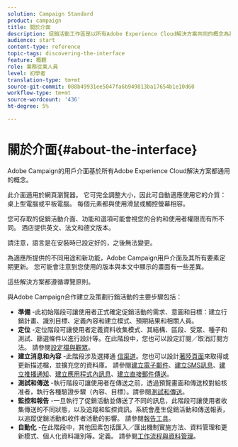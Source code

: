 ```yaml
---
solution: Campaign Standard
product: campaign
title: 關於介面
description: 促銷活動工作區是以所有Adobe Experience Cloud解決方案共同的概念為基礎。
audience: start
content-type: reference
topic-tags: discovering-the-interface
feature: 概觀
role: 業務從業人員
level: 初學者
translation-type: tm+mt
source-git-commit: 088b49931ee5047fa6b949813ba17654b1e10d60
workflow-type: tm+mt
source-wordcount: '436'
ht-degree: 5%

---
```



# 關於介面{#about-the-interface}

Adobe Campaign的用戶介面基於所有Adobe Experience Cloud解決方案都通用的概念。

此介面適用於網頁瀏覽器。 它可完全調整大小，因此可自動適應使用它的介質：桌上型電腦或平板電腦。 每個元素都與使用滑鼠或觸控螢幕相容。

您可存取的促銷活動介面、功能和選項可能會視您的合約和使用者權限而有所不同。 酒店提供英文、法文和德文版本。

請注意，語言是在安裝時已設定好的，之後無法變更。

為適應所提供的不同用途和新功能，Adobe Campaign用戶介面及其所有要素定期更新。 您可能會注意到您使用的版本與本文中顯示的畫面有一些差異。

這些解決方案都遵循導覽原則。

與Adobe Campaign合作建立及策劃行銷活動的主要步驟包括：

* **準備** -此初始階段可讓使用者正式確定促銷活動的需求、意圖和目標：建立行銷計畫、識別目標、定義內容和建立模式、預期結果和相關人員。
* **定位** -定位階段可讓使用者定義資料收集模式、其結構、區段、受眾、種子和測試、篩選條件以進行設計等。在此階段中，您也可以設定訂閱／取消訂閱方法。 請參閱[設定檔與觀眾](../../audiences/using/about-profiles.md)。
* **建立消息和內容** -此階段涉及選擇通 [信渠道](../../channels/using/get-started-communication-channels.md)。您也可以設計[著陸頁面](../../channels/using/getting-started-with-landing-pages.md)來取得或更新描述檔，並擴充您的資料庫。 請參閱[建立電子郵件](../../channels/using/creating-an-email.md)、[建立SMS訊息](../../channels/using/creating-an-sms-message.md)、[建立推播通知](../../channels/using/preparing-and-sending-a-push-notification.md)、[建立應用程式內訊息](../../channels/using/about-in-app-messaging.md)、[建立直接郵件傳送](../../channels/using/creating-the-direct-mail.md)。
* **測試和傳送** -執行階段可讓使用者在傳送之前，透過預覽畫面和傳送校對給核准者，執行各種驗證步驟（內容、目標）。請參閱[測試和傳送](../../sending/using/get-started-sending-messages.md)。
* **監控和報告** -一旦執行了促銷活動並傳送了不同的訊息，此階段可讓使用者收集傳送的不同狀態，以及追蹤和監控資訊。系統會產生促銷活動和傳送報表，以追蹤促銷活動和收件者活動的影響。 請參閱[報告工具](../../reporting/using/about-dynamic-reports.md)。
* **自動化** -在此階段中，其他因素包括匯入／匯出機制實施方法、資料管理和更新模式、個人化資料識別等。定義。 請參閱[工作流程與資料管理](../../automating/using/get-started-workflows.md)。